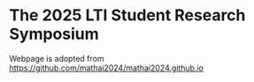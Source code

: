 # The 2025 LTI Student Research Symposium

Webpage is adopted from https://github.com/mathai2024/mathai2024.github.io
